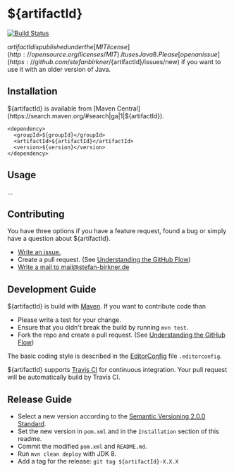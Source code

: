 # ${artifactId}

[![Build Status](https://travis-ci.com/stefanbirkner/${artifactId}.svg?branch=master)](https://travis-ci.com/stefanbirkner/${artifactId})

${artifactId} is published under the
[MIT license](http://opensource.org/licenses/MIT). It uses Java 8. Please
[open an issue](https://github.com/stefanbirkner/${artifactId}/issues/new)
if you want to use it with an older version of Java.


## Installation

${artifactId} is available from
[Maven Central](https://search.maven.org/#search|ga|1|${artifactId}).

    <dependency>
      <groupId>${groupId}</groupId>
      <artifactId>${artifactId}</artifactId>
      <version>${version}</version>
    </dependency>


## Usage

...


## Contributing

You have three options if you have a feature request, found a bug or
simply have a question about ${artifactId}.

* [Write an issue.](https://github.com/stefanbirkner/${artifactId}/issues/new)
* Create a pull request. (See [Understanding the GitHub Flow](https://guides.github.com/introduction/flow/index.html))
* [Write a mail to mail@stefan-birkner.de](mailto:mail@stefan-birkner.de)

## Development Guide

${artifactId} is build with [Maven](http://maven.apache.org/). If you
want to contribute code than

* Please write a test for your change.
* Ensure that you didn't break the build by running `mvn test`.
* Fork the repo and create a pull request. (See [Understanding the GitHub Flow](https://guides.github.com/introduction/flow/index.html))

The basic coding style is described in the
[EditorConfig](http://editorconfig.org/) file `.editorconfig`.

${artifactId} supports [Travis CI](https://travis-ci.com/) for continuous
integration. Your pull request will be automatically build by Travis
CI.


## Release Guide

* Select a new version according to the
  [Semantic Versioning 2.0.0 Standard](http://semver.org/).
* Set the new version in `pom.xml` and in the `Installation` section of
  this readme.
* Commit the modified `pom.xml` and `README.md`.
* Run `mvn clean deploy` with JDK 8.
* Add a tag for the release: `git tag ${artifactId}-X.X.X`
